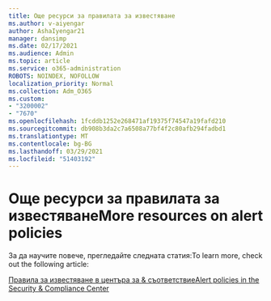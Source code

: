 ```yaml
---
title: Още ресурси за правилата за известяване
ms.author: v-aiyengar
author: AshaIyengar21
manager: dansimp
ms.date: 02/17/2021
ms.audience: Admin
ms.topic: article
ms.service: o365-administration
ROBOTS: NOINDEX, NOFOLLOW
localization_priority: Normal
ms.collection: Adm_O365
ms.custom:
- "3200002"
- "7670"
ms.openlocfilehash: 1fcddb1252e268471af19375f74547a19fafd210
ms.sourcegitcommit: db908b3da2c7a6508a77bf4f2c80afb294fadbd1
ms.translationtype: MT
ms.contentlocale: bg-BG
ms.lasthandoff: 03/29/2021
ms.locfileid: "51403192"
---
```

# <a name="more-resources-on-alert-policies"></a><span data-ttu-id="34af5-102">Още ресурси за правилата за известяване</span><span class="sxs-lookup"><span data-stu-id="34af5-102">More resources on alert policies</span></span>

<span data-ttu-id="34af5-103">За да научите повече, прегледайте следната статия:</span><span class="sxs-lookup"><span data-stu-id="34af5-103">To learn more, check out the following article:</span></span>

[<span data-ttu-id="34af5-104">Правила за известяване в центъра за & съответствие</span><span class="sxs-lookup"><span data-stu-id="34af5-104">Alert policies in the Security & Compliance Center</span></span>](https://go.microsoft.com/fwlink/?linkid=2103211)
